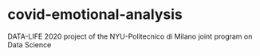 # covid-emotional-analysis
DATA-LIFE 2020 project of the NYU-Politecnico di Milano joint program on Data Science
